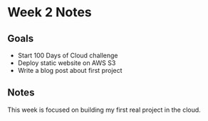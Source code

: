 # Week 2 Notes

## Goals
- Start 100 Days of Cloud challenge
- Deploy static website on AWS S3
- Write a blog post about first project

## Notes
This week is focused on building my first real project in the cloud.
